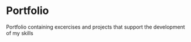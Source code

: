 # Portfolio
 Portfolio containing excercises and projects that support the development of my skills
